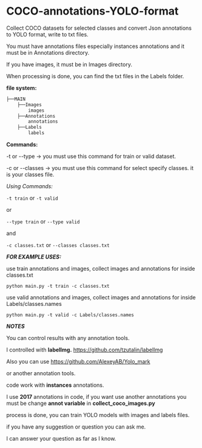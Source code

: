 # COCO-annotations-YOLO-format

Collect COCO datasets for selected classes and convert Json annotations to YOLO format, write to txt files.

You must have annotations files especially instances annotations and it must be in Annotations directory.

If you have images, it must be in Images directory.

When processing is done, you can find the txt files in the Labels folder.

**file system:**

```bash
├──MAIN
    ├──Images
        images
    ├──Annotations
        annotations
    ├──Labels
        labels
```

**Commands:**

-t or --type -> you must use this command for train or valid dataset.

-c or --classes -> you must use this command for select specify classes. it is your classes file.

_Using Commands:_

`-t train` or `-t valid`

or

`--type train` or `--type valid`

and

`-c classes.txt`
or
`--classes classes.txt`

**_FOR EXAMPLE USES:_**

use train annotations and images, collect images and annotations for inside classes.txt

```Shell
python main.py -t train -c classes.txt
```

use valid annotations and images, collect images and annotations for inside Labels/classes.names

```Shell
python main.py -t valid -c Labels/classes.names
```

**_NOTES_**

You can control results with any annotation tools.

I controlled with **labelImg.**
<https://github.com/tzutalin/labelImg>

Also you can use
<https://github.com/AlexeyAB/Yolo_mark>

or another annotation tools.

code work with **instances** annotations.

I use **2017** annotations in code, if you want use another annotations you must be change **annot variable** in **collect_coco_images.py**

process is done, you can train YOLO models with images and labels files.

if you have any suggestion or question you can ask me.

I can answer your question as far as I know.
